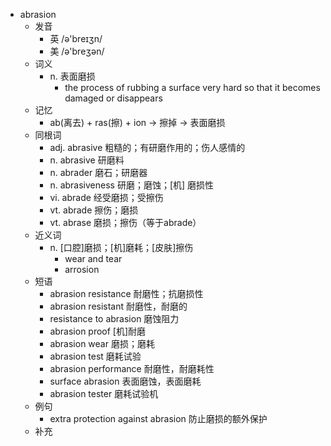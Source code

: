 - abrasion
  - 发音
    - 英 /ə'breɪʒn/
    - 美 /ə'breʒən/
  - 词义
    - n. 表面磨损
      - the process of rubbing a surface very hard so that it becomes damaged or disappears
  - 记忆
    - ab(离去) + ras(擦) + ion → 擦掉 → 表面磨损
  - 同根词
    - adj. abrasive 粗糙的；有研磨作用的；伤人感情的
    - n. abrasive 研磨料
    - n. abrader 磨石；研磨器
    - n. abrasiveness 研磨；磨蚀；[机] 磨损性
    - vi. abrade 经受磨损；受擦伤
    - vt. abrade 擦伤；磨损
    - vt. abrase 磨损；擦伤（等于abrade）
  - 近义词
    - n. [口腔]磨损；[机]磨耗；[皮肤]擦伤
      - wear and tear
      - arrosion
  - 短语
    - abrasion resistance 耐磨性；抗磨损性
    - abrasion resistant 耐磨性，耐磨的
    - resistance to abrasion 磨蚀阻力
    - abrasion proof [机]耐磨
    - abrasion wear 磨损；磨耗
    - abrasion test 磨耗试验
    - abrasion performance 耐磨性，耐磨耗性
    - surface abrasion 表面磨蚀，表面磨耗
    - abrasion tester 磨耗试验机
  - 例句
    - extra protection against abrasion 防止磨损的额外保护
  - 补充